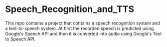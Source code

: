 # Speech_Recognition_and_TTS
This repo contains a project that contains a speech recognition system and a text-to-speech system. At first the recorded speech is predicted using Google's Speech API and then it is converted into audio using Google's Text to Speech API.

